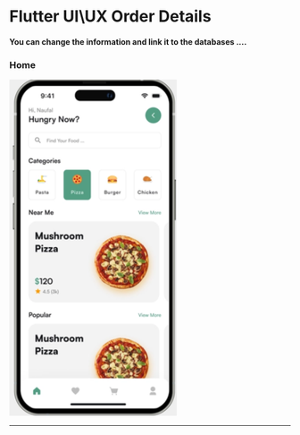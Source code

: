  <h1> Flutter UI\UX Order Details</h1>  
<h4> You can change the information and link it to the databases ....</h4>


<h3>Home</h3> 






<img src="https://github.com/abenkoula71/Day2_Home_Food_Flutter/blob/main/Screenshot%202023-03-23%20232015.png" width="300" /> 






<hr>





